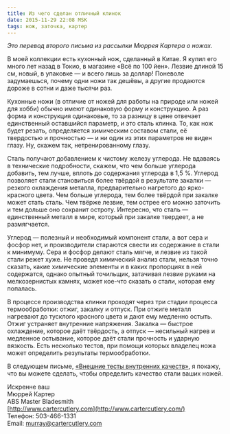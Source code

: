 ```yaml
---
title: Из чего сделан отличный клинок
date: 2015-11-29 22:08 MSK
tags: нож, заточка, картер 
---
```


*Это перевод второго письма из рассылки Мюррея Картера о ножах.*

В моей коллекции есть кухонный нож, сделанный в Китае. Я купил его много лет назад в Токио, в магазине «Всё по 100 йен». Лезвие длиной 15 см, новый, в упаковке — и всего лишь за доллар! Поневоле задумаешься, почему одни ножи так дешёвы, а другие продаются дороже в сотни и даже тысячи раз.

Кухонные ножи (в отличие от ножей для работы на природе или ножей для хобби) обычно имеют одинаковую форму и конструкцию. А раз форма и конструкция одинаковые, то за разницу в цене отвечает единственный оставшийся параметр, и это сталь клинка. То, как нож будет резать, определяется химическим составом стали, её твердостью и прочностью — и ни один из этих параметров не виден глазу. Ну, скажем так, нетренированному глазу.

Сталь получают добавлением к чистому железу углерода. Не вдаваясь в технические подробности, скажем, что чем больше углерода добавить, тем лучше, вплоть до содержания углерода в 1,5 %. Углерод позволяет стали становиться более твёрдой в результате закалки — резкого охлаждения металла, предварительно нагретого до ярко-красного цвета. Чем больше углерода, тем более твёрдой при закалке может стать сталь. Чем твёрже лезвие, тем острее его можно заточить и тем дольше оно сохранит остроту. Интересно, что сталь — единственный металл в мире, который при закалке твердеет, а не размягчается.

Углерод — полезный и необходимый компонент стали, а вот сера и фосфор нет, и производители стараются свести их содержание в стали к минимуму. Сера и фосфор делают сталь мягче, и лезвие из такой стали режет хуже. Не проведя химический анализ стали, нельзя точно сказать, какие химические элементы и в каких пропорциях в ней содержатся, однако опытный точильщик, затачивая лезвие руками на мелкозернистых камнях, может кое-что сказать о стали, которая ему попалась.

В процессе производства клинки проходят через три стадии процесса термообработки: отжиг, закалку и  отпуск. При отжиге металл нагревают до тусклого красного цвета и дают ему медленно остыть. Отжиг устраняет внутренние напряжения. Закалка — быстрое охлаждение, которое даёт твёрдость, а отпуск — несильный нагрев и медленное остывание, которое даёт стали прочность и ударную вязкость. Есть несколько тестов, при помощи которых владелец ножа может определить результаты термообработки.    

В следующем письме, [«Внешние тесты внутренних качеств»](/2015-12-01-carter-o-nozhah-3/), я покажу, что вы можете сделать, чтобы определить качество стали ваших ножей.

Искренне ваш<br> 
Мюррей Картер<br>
ABS Master Bladesmith<br> 
[http://www.cartercutlery.com](http://www.cartercutlery.com/)<br> 
Телефон: 503-466-1331<br> 
Email: murray@cartercutlery.com	

